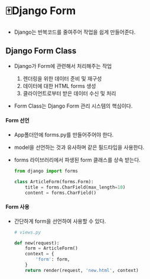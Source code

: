 # 🀄Django Form

- Django는 반복코드를 줄여주어 작업을 쉽게 만들어준다.



## Django Form Class

- Django가 Form에 관련해서 처리해주는 작업
  1. 렌더링을 위한 데이터 준비 및 재구성
  2. 데이터에 대한 HTML forms 생성
  3. 클라이언트로부터 받은 데이터 수신 및 처리

- Form Class는 Django Form 관리 시스템의 핵심이다.



#### Form 선언

- App폴더안에 forms.py를 만들어주어야 한다.

-  model을 선언하는 것과 유사하며 같은 필드타입을 사용한다.

- forms 라이브러리에서 파생된 form 클래스를 상속 받는다.

  ```python
  from django import forms
  
  class ArticleForm(forms.Form):
      title = forms.CharField(max_length=10)
      content = forms.CharField()
  ```

  

#### Form 사용

- 간단하게 form을 선언하여 사용할 수 있다.

  ```python
  # views.py
  
  def new(request):
      form = ArticleForm()
      context = {
          'form': form,
      }
      return render(request, 'new.html', context)
  ```



